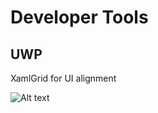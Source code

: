 
# Developer Tools

## UWP ##

XamlGrid for UI alignment

![Alt text](/../master/DeveloperTool/images/XamlGridTool.PNG?raw=true "Optional Title")
